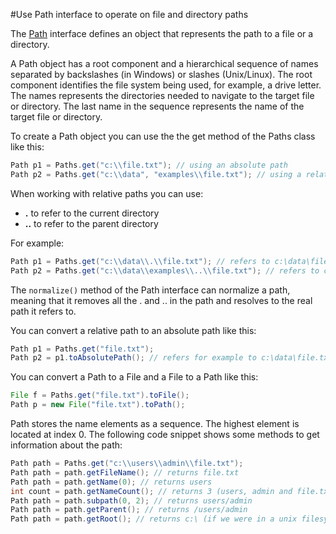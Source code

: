 #Use Path interface to operate on file and directory paths

The [Path](https://docs.oracle.com/javase/8/docs/api/java/nio/file/Path.html) interface defines an object that represents the path to a file or a directory. 

A Path object has a root component and a hierarchical sequence of names separated by backslashes (in Windows) or slashes (Unix/Linux). The root component identifies the file system being used, for example, a drive letter. The names represents the directories needed to navigate to the target file or directory. The last name in the sequence represents the name of the target file or directory.

To create a Path object you can use the the get method of the Paths class like this:
````java
Path p1 = Paths.get("c:\\file.txt"); // using an absolute path
Path p2 = Paths.get("c:\\data", "examples\\file.txt"); // using a relative path to construct the path c:\data\examples\file.txt
````

When working with relative paths you can use:
* **.** to refer to the current directory
* **..** to refer to the parent directory

For example:
````java
Path p1 = Paths.get("c:\\data\\.\\file.txt"); // refers to c:\data\file.txt
Path p2 = Paths.get("c:\\data\\examples\\..\\file.txt"); // refers to c:\data\file.txt
````

The `normalize()` method of the Path interface can normalize a path, meaning that it removes all the . and .. in the path and resolves to the real path it refers to. 

You can convert a relative path to an absolute path like this:
````java
Path p1 = Paths.get("file.txt");
Path p2 = p1.toAbsolutePath(); // refers for example to c:\data\file.txt
````

You can convert a Path to a File and a File to a Path like this:
````java
File f = Paths.get("file.txt").toFile();
Path p = new File("file.txt").toPath();
````

Path stores the name elements as a sequence. The highest element is located at index 0. The following code snippet shows some methods to get information about the path:
````java
Path path = Paths.get("c:\\users\\admin\\file.txt"); 
Path path = path.getFileName(); // returns file.txt
Path path = path.getName(0); // returns users
int count = path.getNameCount(); // returns 3 (users, admin and file.txt)
Path path = path.subpath(0, 2); // returns users/admin
Path path = path.getParent(); // returns /users/admin
Path path = path.getRoot(); // returns c:\ (if we were in a unix filesystem, it would return /)
````
